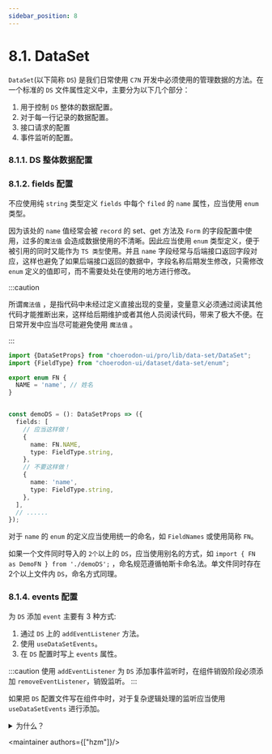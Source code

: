 ```yaml
---
sidebar_position: 8
---
```


# 8.1. DataSet

`DataSet`(以下简称 `DS`) 是我们日常使用 `C7N` 开发中必须使用的管理数据的方法。在一个标准的 `DS` 文件属性定义中，主要分为以下几个部分：

1. 用于控制 `DS` 整体的数据配置。
2. 对于每一行记录的数据配置。
3. 接口请求的配置
4. 事件监听的配置。

### 8.1.1. DS 整体数据配置

### 8.1.2. fields 配置

<intro type="should" />

不应使用纯 `string` 类型定义 `fields` 中每个 `filed` 的 `name` 属性，应当使用 `enum` 类型。

因为该处的 `name` 值经常会被 `record` 的 set、get 方法及 `Form` 的字段配置中使用，过多的`魔法值`
会造成数据使用的不清晰。因此应当使用 `enum` 类型定义，便于被引用的同时又能作为 `TS 类型`使用。并且 `name`
字段经常与后端接口返回字段对应，这样也避免了如果后端接口返回的数据中，字段名称后期发生修改，只需修改 `enum`
定义的值即可，而不需要处处在使用的地方进行修改。

:::caution

所谓`魔法值`
，是指代码中未经过定义直接出现的变量，变量意义必须通过阅读其他代码才能推断出来，这样给后期维护或者其他人员阅读代码，带来了极大不便。在日常开发中应当尽可能避免使用 `魔法值`
。

:::

```ts
import {DataSetProps} from "choerodon-ui/pro/lib/data-set/DataSet";
import {FieldType} from "choerodon-ui/dataset/data-set/enum";

export enum FN {
  NAME = 'name', // 姓名
}


const demoDS = (): DataSetProps => ({
  fields: [
    // 应当这样做！
    {
      name: FN.NAME,
      type: FieldType.string,
    },
    // 不要这样做！
    {
      name: 'name',
      type: FieldType.string,
    },
  ],
  // ......
});
```

对于 `name` 的 `enum` 的定义应当使用统一的命名，如 `FieldNames` 或使用简称 `FN`。

如果一个文件同时导入的 `2个`以上的 `DS`，应当使用别名的方式，如 `import { FN as DemoFN } from './demoDS';`
，命名规范遵循帕斯卡命名法。单文件同时存在 2个以上文件内 `DS`，命名方式同理。

### 8.1.4. events 配置

为 `DS` 添加 `event` 主要有 3 种方式:

1. 通过 `DS` 上的 `addEventListener` 方法。
2. 使用 `useDataSetEvents`。
3. 在 `DS` 配置时写上 `events` 属性。

:::caution
使用 `addEventListener` 为 `DS` 添加事件监听时，在组件销毁阶段必须添加 `removeEventListener`，销毁监听。
:::

<intro type="should" />

如果把 `DS` 配置文件写在组件中时，对于复杂逻辑处理的监听应当使用 `useDataSetEvents` 进行添加。

<details>
  <summary>为什么？</summary>
<div>

  生成一个 `DS` 实例必须使用 `useMemo` 以避免被重复创建，因此在创建时 `DS` 属性内部拿到的外部的值会存在闭包问题。使用 `useDataSetEvents` 去做监听则不存在该问题。

</div>
</details>

<maintainer authors={["hzm"]}/>
